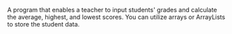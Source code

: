 A program that enables a teacher to input students' grades and calculate the average, highest, and lowest scores. You can utilize arrays or ArrayLists to store the student data.
